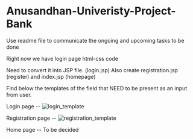 # Anusandhan-Univeristy-Project-Bank


Use readme file to communicate the ongoing and upcoming tasks to be done

Right now we have login page html-css code

Need to convert it into JSP file. (login.jsp)
Also create registration.jsp (register)
and index.jsp (homepage)

Find below the templates of the field that NEED to be present as an input from user.

Login page --
![login_template](https://user-images.githubusercontent.com/65289620/226815440-f623d191-6668-43c4-8c07-3e065f86cab6.png)

Registration page --
![registration_template](https://user-images.githubusercontent.com/65289620/226815469-527e3193-2713-44b4-87a6-556c5174357a.png)

Home page --
To be decided 
